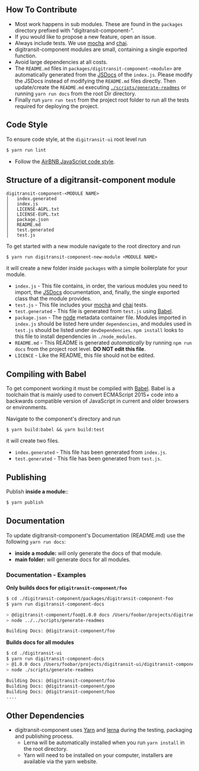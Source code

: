 ## How To Contribute

- Most work happens in sub modules. These are found in the `packages` directory prefixed with "digitransit-component-".
- If you would like to propose a new feature, open an issue.
- Always include tests. We use [mocha](https://mochajs.org) and [chai](https://www.chaijs.com).
- digitransit-component modules are small, containing a single exported function.
- Avoid large dependencies at all costs.
- The `README.md` files in `packages/digitransit-component-<module>` are automatically generated from the [JSDocs](http://usejsdoc.org/) of the `index.js`. Please modify the JSDocs instead of modifying the `README.md` files directly. Then update/create the `README.md` executing [`./scripts/generate-readmes`](https://github.com/HSLdevcom/digitransit-component/blob/master/scripts/generate-readmes) or running `yarn run docs` from the root Dir directory.
- Finally run `yarn run test` from the project root folder to run all the tests required for deploying the project.

## Code Style

To ensure code style, at the `digitransit-ui` root level run

```sh
$ yarn run lint
```

* Follow the [AirBNB JavaScript code style](https://github.com/airbnb/javascript).

## Structure of a digitransit-component module

```
digitransit-component-<MODULE NAME>
│   index.generated
│   index.js
│   LICENSE-AGPL.txt
│   LICENSE-EUPL.txt
│   package.json
│   README.md
│   test.generated
│   test.js
```
To get started with a new module navigate to the root directory and run
```
$ yarn run digitransit-component-new-module <MODULE NAME>
```
it will create a new folder inside `packages` with a simple boilerplate for your module.

* `index.js` - This file contains, in order, the various modules you need to
  import, the [JSDocs](http://usejsdoc.org) documentation, and, finally, the
  single exported class that the module provides.
* `test.js` - This file includes your [mocha](https://mochajs.org) and 
  [chai](https://www.chaijs.com) tests.
* `test.generated` - This file is generated from `test.js` using [Babel](babeljs.io).
* `package.json` - The [node](http://nodejs.org) metadata container file.
  Modules imported in `index.js` should be listed here under `dependencies`,
  and modules used in `test.js` should be listed under
  `devDependencies`. `npm install` looks to this file to install dependencies
  in `./node_modules`.
* `README.md` - This README is generated _automatically_ by running `npm run
  docs` from the project root level. **DO NOT edit this file**.
* `LICENCE` - Like the README, this file should not be edited.

## Compiling with Babel

To get component working it must be compiled with [Babel](babeljs.io).
Babel is a toolchain that is mainly used to convert ECMAScript 2015+ code into a backwards compatible version of JavaScript in current and older browsers or environments.

Navigate to the component's directory and run
```
$ yarn build:babel && yarn build:test
```
it will create two files. 

* `index.generated` - This file has been generated from `index.js`.
* `test.generated` - This file has been generated from `test.js`.

## Publishing

Publish **inside a module:**:

```bash
$ yarn publish
```

## Documentation

To update digitransit-component's Documentation (README.md) use the following `yarn run docs`:
  - **inside a module:** will only generate the docs of that module.
  - **main folder:** will generate docs for all modules.

### Documentation - Examples

**Only builds docs for `@digitransit-component/foo`**

```bash
$ cd ./digitransit-component/packages/digitransit-component-foo
$ yarn run digitransit-component-docs

> @digitransit-component/foo@1.0.0 docs /Users/foobar/projects/digitransit-ui/digitransit-component/packages/digitransit-component
> node ../../scripts/generate-readmes

Building Docs: @digitransit-component/foo
```

**Builds docs for all modules**

```bash
$ cd ./digitransit-ui
$ yarn run digitransit-component-docs
> @1.0.0 docs /Users/foobar/projects/digitransit-ui/digitransit-component
> node ./scripts/generate-readmes

Building Docs: @digitransit-component/foo
Building Docs: @digitransit-component/goo
Building Docs: @digitransit-component/hoo
....
```

## Other Dependencies
- digitransit-component uses [Yarn](https://yarnpkg.com) and [lerna](https://lernajs.io/) during the testing, packaging and publishing process.
  - Lerna will be automatically installed when you run `yarn install` in the root directory.
  - Yarn will need to be installed on your computer, installers are available via the yarn website.
